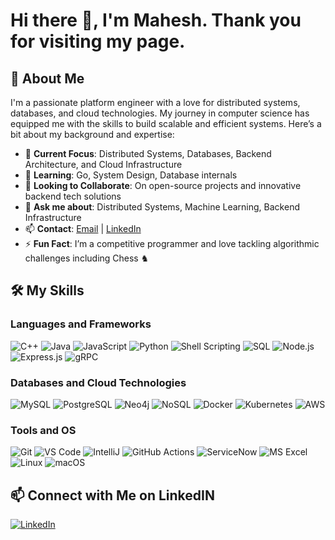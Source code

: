 # Hi there 👋, I'm Mahesh. Thank you for visiting my page.

## 🚀 About Me
I'm a passionate platform engineer with a love for distributed systems, databases, and cloud technologies. My journey in computer science has equipped me with the skills to build scalable and efficient systems. Here’s a bit about my background and expertise:

- 🔭 **Current Focus**: Distributed Systems, Databases, Backend Architecture, and Cloud Infrastructure
- 🌱 **Learning**: Go, System Design, Database internals
- 👯 **Looking to Collaborate**: On open-source projects and innovative backend tech solutions
- 💬 **Ask me about**: Distributed Systems, Machine Learning, Backend Infrastructure
- 📫 **Contact**: [Email](mailto:udesinee@asu.edu) | [LinkedIn](https://www.linkedin.com/in/umamaheshwaraswamy/)
- ⚡ **Fun Fact**: I’m a competitive programmer and love tackling algorithmic challenges including Chess ♞

## 🛠️ My Skills
### Languages and Frameworks
![C++](https://img.shields.io/badge/-C++-00599C?style=flat-square&logo=c%2B%2B)
![Java](https://img.shields.io/badge/-Java-007396?style=flat-square&logo=java&logoColor=white)
![JavaScript](https://img.shields.io/badge/-JavaScript-F7DF1E?style=flat-square&logo=javascript&logoColor=white)
![Python](https://img.shields.io/badge/-Python-3776AB?style=flat-square&logo=python&logoColor=white)
![Shell Scripting](https://img.shields.io/badge/-Shell_Scripting-4EAA25?style=flat-square&logo=gnu-bash&logoColor=white)
![SQL](https://img.shields.io/badge/SQL-003B57?style=flat-square&logo=sql&logoColor=white)
![Node.js](https://img.shields.io/badge/-Node.js-339933?style=flat-square&logo=node.js&logoColor=white)
![Express.js](https://img.shields.io/badge/-Express.js-000000?style=flat-square&logo=express&logoColor=white)
![gRPC](https://img.shields.io/badge/gRPC-0078D7?style=flat-square&logoColor=white)

### Databases and Cloud Technologies
![MySQL](https://img.shields.io/badge/-MySQL-4479A1?style=flat-square&logo=mysql&logoColor=white)
![PostgreSQL](https://img.shields.io/badge/-PostgreSQL-336791?style=flat-square&logo=postgresql&logoColor=white)
![Neo4j](https://img.shields.io/badge/-Neo4j-008CC1?style=flat-square&logo=neo4j&logoColor=white)
![NoSQL](https://img.shields.io/badge/NoSQL-333333?style=flat-square&logo=nosql&logoColor=white)
![Docker](https://img.shields.io/badge/-Docker-2496ED?style=flat-square&logo=docker&logoColor=white)
![Kubernetes](https://img.shields.io/badge/Kubernetes-326CE5?style=flat-square&logo=kubernetes&logoColor=white)
![AWS](https://img.shields.io/badge/-AWS-232F3E?style=flat-square&logo=amazon-aws&logoColor=white)

### Tools and OS
![Git](https://img.shields.io/badge/-Git-F05032?style=flat-square&logo=git&logoColor=white)
![VS Code](https://img.shields.io/badge/-VS_Code-007ACC?style=flat-square&logo=visual-studio-code&logoColor=white)
![IntelliJ](https://img.shields.io/badge/IntelliJ-IDEA-blue?style=flat-square&logo=intellij-idea&logoColor=white)
![GitHub Actions](https://img.shields.io/badge/-GitHub_Actions-2088FF?style=flat-square&logo=github-actions&logoColor=white)
![ServiceNow](https://img.shields.io/badge/-ServiceNow-0BA9E0?style=flat-square&logo=servicenow&logoColor=white)
![MS Excel](https://img.shields.io/badge/MS_Excel-217346?style=flat-square&logo=microsoft-excel&logoColor=white)
![Linux](https://img.shields.io/badge/-Linux-FCC624?style=flat-square&logo=linux&logoColor=white)
![macOS](https://img.shields.io/badge/macOS-000000?style=flat-square&logo=apple&logoColor=white)

## 📫 Connect with Me on LinkedIN
[![LinkedIn](https://img.shields.io/badge/-LinkedIn-blue?style=flat-square&logo=linkedin)](https://www.linkedin.com/in/umamaheshwaraswamy/)


